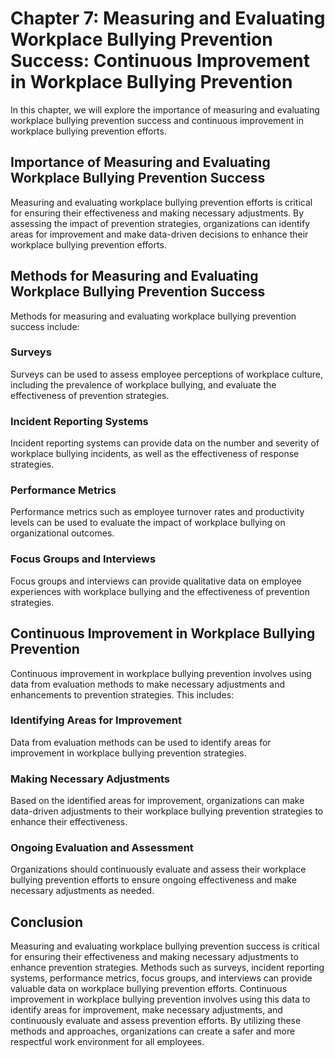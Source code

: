 Chapter 7: Measuring and Evaluating Workplace Bullying Prevention Success: Continuous Improvement in Workplace Bullying Prevention
==================================================================================================================================

In this chapter, we will explore the importance of measuring and evaluating workplace bullying prevention success and continuous improvement in workplace bullying prevention efforts.

Importance of Measuring and Evaluating Workplace Bullying Prevention Success
----------------------------------------------------------------------------

Measuring and evaluating workplace bullying prevention efforts is critical for ensuring their effectiveness and making necessary adjustments. By assessing the impact of prevention strategies, organizations can identify areas for improvement and make data-driven decisions to enhance their workplace bullying prevention efforts.

Methods for Measuring and Evaluating Workplace Bullying Prevention Success
--------------------------------------------------------------------------

Methods for measuring and evaluating workplace bullying prevention success include:

### Surveys

Surveys can be used to assess employee perceptions of workplace culture, including the prevalence of workplace bullying, and evaluate the effectiveness of prevention strategies.

### Incident Reporting Systems

Incident reporting systems can provide data on the number and severity of workplace bullying incidents, as well as the effectiveness of response strategies.

### Performance Metrics

Performance metrics such as employee turnover rates and productivity levels can be used to evaluate the impact of workplace bullying on organizational outcomes.

### Focus Groups and Interviews

Focus groups and interviews can provide qualitative data on employee experiences with workplace bullying and the effectiveness of prevention strategies.

Continuous Improvement in Workplace Bullying Prevention
-------------------------------------------------------

Continuous improvement in workplace bullying prevention involves using data from evaluation methods to make necessary adjustments and enhancements to prevention strategies. This includes:

### Identifying Areas for Improvement

Data from evaluation methods can be used to identify areas for improvement in workplace bullying prevention strategies.

### Making Necessary Adjustments

Based on the identified areas for improvement, organizations can make data-driven adjustments to their workplace bullying prevention strategies to enhance their effectiveness.

### Ongoing Evaluation and Assessment

Organizations should continuously evaluate and assess their workplace bullying prevention efforts to ensure ongoing effectiveness and make necessary adjustments as needed.

Conclusion
----------

Measuring and evaluating workplace bullying prevention success is critical for ensuring their effectiveness and making necessary adjustments to enhance prevention strategies. Methods such as surveys, incident reporting systems, performance metrics, focus groups, and interviews can provide valuable data on workplace bullying prevention efforts. Continuous improvement in workplace bullying prevention involves using this data to identify areas for improvement, make necessary adjustments, and continuously evaluate and assess prevention efforts. By utilizing these methods and approaches, organizations can create a safer and more respectful work environment for all employees.
